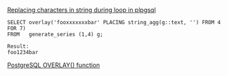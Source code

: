 [Replacing characters in string during loop in plpgsql](https://stackoverflow.com/a/22676183)

```
SELECT overlay('fooxxxxxxxbar' PLACING string_agg(g::text, '') FROM 4 FOR 7)
FROM   generate_series (1,4) g;

Result:
foo1234bar
```
[PostgreSQL OVERLAY() function](https://www.w3resource.com/PostgreSQL/overlay-function.php)  
[]()
